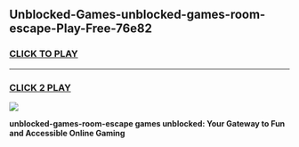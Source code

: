 
## Unblocked-Games-unblocked-games-room-escape-Play-Free-76e82
<h3>
<a href="https://premium76.site?title=unblocked-games-room-escape&ref=20A">CLICK TO PLAY</a></h3>
<hr>

<h3>
<a href="https://premium76.site?title=unblocked-games-room-escape&ref=20A">CLICK 2 PLAY</a>
  
</h3>

<a href="https://premium76.site?title=unblocked-games-room-escape&ref=20A"><img src="https://clearcache.store/games.png"></a>


**unblocked-games-room-escape games unblocked: Your Gateway to Fun and Accessible Online Gaming**
